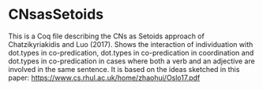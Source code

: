 # CNsasSetoids
This is a Coq file describing the CNs as Setoids approach of Chatzikyriakidis and Luo (2017). Shows the interaction of individuation with dot.types in co-predication, dot.types in co-predication in coordination and dot.types in co-predication in cases where both a verb and an adjective are involved in the same sentence. 
It is based on the ideas  sketched in this paper: https://www.cs.rhul.ac.uk/home/zhaohui/Oslo17.pdf 
